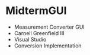 # MidtermGUI
* Measurement Converter GUI
* Carnell Greenfield III
* Visual Studio
* Conversion Implementation
